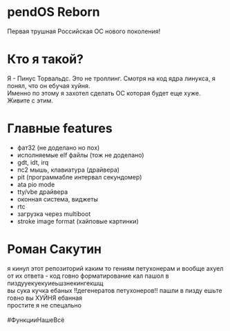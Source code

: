 # pendOS Reborn
Первая трушная Российская ОС нового поколения!
# Кто я такой?
Я - Пинус Торвальдс. Это не троллинг. Смотря на код ядра линукса, я понял, что он ебучая хуйня. <br>
Именно по этому я захотел сделать ОС которая будет еще хуже. Живите с этим.
# Главные features
- фат32 (не доделано но пох)
- исполняемые elf файлы (тож не доделано)
- gdt, idt, irq
- пс2 мышь, клавиатура (драйвера)
- pit (программабле интервал секундомер)
- ata pio mode
- tty/vbe драйвера
- оконная система, виджеты
- rtc
- загрузка через multiboot
- stroke image format (хайповые картинки)
# Роман Сакутин
я кинул этот репозиторий каким то гениям петухонерам и вообще ахуел от их ответа - код говно форматирование кал пашол в пиздууекуекуиеьшзнекингекшщ<br>
вы сука кучка ебаных !!дегенератов петухонеров!! пашли в пизду ешьте говно вы ХУЙНЯ ебанная <br>простите я не спецально<br><br>
#ФункцииНашеВсё
